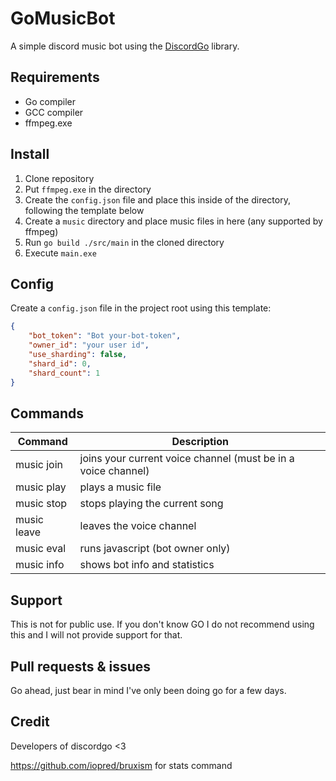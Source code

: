 # GoMusicBot
A simple discord music bot using the [DiscordGo](https://github.com/bwmarrin/discordgo) library.

## Requirements
- Go compiler
- GCC compiler
- ffmpeg.exe

## Install
1. Clone repository
2. Put `ffmpeg.exe` in the directory
3. Create the `config.json` file and place this inside of the directory, following the template below
4. Create a `music` directory and place music files in here (any supported by ffmpeg)
5. Run `go build ./src/main` in the cloned directory
6. Execute `main.exe`

## Config
Create a `config.json` file in the project root using this template:
```json
{
	"bot_token": "Bot your-bot-token",
	"owner_id": "your user id",
	"use_sharding": false,
	"shard_id": 0,
	"shard_count": 1
}
```

## Commands
| Command           | Description                                                   |
|-------------------|---------------------------------------------------------------|
| music join        | joins your current voice channel (must be in a voice channel) |
| music play <file> | plays a music file                                            |
| music stop        | stops playing the current song                                |
| music leave       | leaves the voice channel                                      |
| music eval <code> | runs javascript (bot owner only)                              |
| music info        | shows bot info and statistics                                 |

## Support
This is not for public use. If you don't know GO I do not recommend using this and I will not provide support for that.

## Pull requests & issues
Go ahead, just bear in mind I've only been doing go for a few days.

## Credit
Developers of discordgo <3

https://github.com/iopred/bruxism for stats command